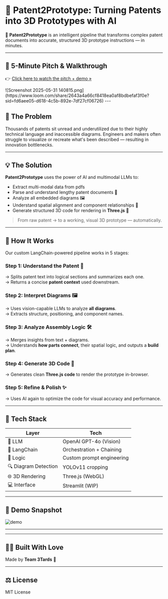 # 🧠 Patent2Prototype: Turning Patents into 3D Prototypes with AI

🚀 **Patent2Prototype** is an intelligent pipeline that transforms complex patent documents into accurate, structured 3D prototype instructions — in minutes.

---


## 🎥 5-Minute Pitch & Walkthrough

👉 [Click here to watch the pitch + demo »](https://www.loom.com/share/2643a4a66cf8418ea0af8bdbefaf3f0e?sid=fd6aee05-d618-4c5b-892e-7df27cf06726)
<div>
![Screenshot 2025-05-31 140815.png](https://www.loom.com/share/2643a4a66cf8418ea0af8bdbefaf3f0e?sid=fd6aee05-d618-4c5b-892e-7df27cf06726)
---

## 🧩 The Problem

Thousands of patents sit unread and underutilized due to their highly technical language and inaccessible diagrams. Engineers and makers often struggle to visualize or recreate what's been described — resulting in innovation bottlenecks.

---

## 💡 The Solution

**Patent2Prototype** uses the power of AI and multimodal LLMs to:
- Extract multi-modal data from pdfs
- Parse and understand lengthy patent documents 📜
- Analyze all embedded diagrams 🖼️
- Understand spatial alignment and component relationships 🔩
- Generate structured 3D code for rendering in **Three.js** 🧱

> From raw patent → to a working, visual 3D prototype — automatically.

---

## 🧠 How It Works

Our custom LangChain-powered pipeline works in 5 stages:

### Step 1: Understand the Patent 📘  
→ Splits patent text into logical sections and summarizes each one.  
→ Returns a concise **patent context** used downstream.

### Step 2: Interpret Diagrams 🖼️  
→ Uses vision-capable LLMs to analyze **all diagrams**.  
→ Extracts structure, positioning, and component names.

### Step 3: Analyze Assembly Logic 🛠️  
→ Merges insights from text + diagrams.  
→ Understands **how parts connect**, their spatial logic, and outputs a **build plan**.

### Step 4: Generate 3D Code 🧱  
→ Generates clean **Three.js code** to render the prototype in-browser.

### Step 5: Refine & Polish ✨  
→ Uses AI again to optimize the code for visual accuracy and performance.

---

## 🧪 Tech Stack

| Layer | Tech |
|------|------|
| 💬 LLM | OpenAI GPT-4o (Vision) |
| 🦜 LangChain | Orchestration + Chaining |
| 🧠 Logic | Custom prompt engineering |
| 🔍 Diagram Detection | YOLOv11 cropping |
| 🌐 3D Rendering | Three.js (WebGL) |
| 💻 Interface | Streamlit (WIP) |

---

## 📸 Demo Snapshot

![demo](https://your-demo-screenshot-link-if-any)

---

---

## 🧑‍💻 Built With Love

Made by **Team 3Tards** 🧠  

---

## ⚖️ License

MIT License
